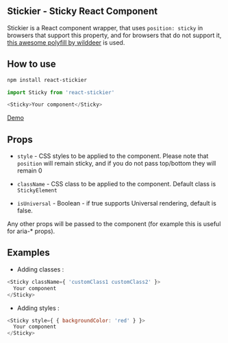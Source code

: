 ## Stickier -  Sticky React Component

Stickier is a React component wrapper, that uses `position: sticky` in browsers
that support this property, and for browsers that do not support it,
[this awesome polyfill by wilddeer](https://github.com/wilddeer/stickyfill) is used.

## How to use

```sh
npm install react-stickier
```

```js
import Sticky from 'react-stickier'

<Sticky>Your component</Sticky>
```


[Demo](https://uroswork.github.io/react-stickier/)


## Props

- `style` - CSS styles to be applied to the component. Please note that `position` will remain sticky, and if you do not pass top/bottom they will remain 0

- `className` - CSS class to be applied to the component. Default class is `StickyElement`

- `isUniversal` - Boolean - if true supports Universal rendering, default is false.

Any other props will be passed to the component (for example this is useful for aria-* props).

## Examples
- Adding classes :

```js
<Sticky className={ 'customClass1 customClass2' }>
  Your component
</Sticky>
```

- Adding styles :

```js
<Sticky style={ { backgroundColor: 'red' } }>
  Your component
</Sticky>
```
